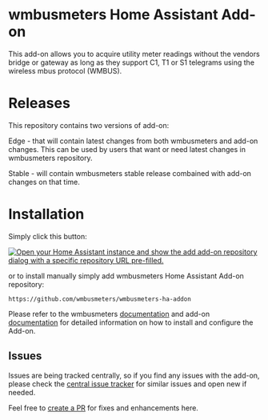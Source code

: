 # wmbusmeters Home Assistant Add-on
This add-on allows you to acquire utility meter readings without the vendors bridge or gateway as long as they support C1, T1 or S1 telegrams using the wireless mbus protocol (WMBUS).

# Releases
This repository contains two versions of add-on:

Edge - that will contain latest changes from both wmbusmeters and add-on changes. This can be used by users that want or need latest changes in wmbusmeters repository.

Stable - will contain wmbusmeters stable release combained with add-on changes on that time. 

# Installation
Simply click this button:

[![Open your Home Assistant instance and show the add add-on repository dialog with a specific repository URL pre-filled.](https://my.home-assistant.io/badges/supervisor_add_addon_repository.svg)](https://my.home-assistant.io/redirect/supervisor_add_addon_repository/?repository_url=https%3A%2F%2Fgithub.com%2Fwmbusmeters%2Fwmbusmeters-ha-addon)

or to install manually simply add wmbusmeters Home Assistant Add-on repository:

```
https://github.com/wmbusmeters/wmbusmeters-ha-addon
```
Please refer to the wmbusmeters [documentation](https://github.com/weetmuts/wmbusmeters/blob/master/README.md) and add-on [documentation](https://github.com/wmbusmeters/wmbusmeters-ha-addon/blob/main/wmbusmeters-ha-addon-edge/DOCS.md) for detailed information on how to install and configure the Add-on.

## Issues
Issues are being tracked centrally, so if you find any issues with the add-on, please check the [central issue tracker](https://github.com/weetmuts/wmbusmeters/issues) for similar issues and open new if needed. 

Feel free to [create a PR](CONTRIBUTING.md) for fixes and enhancements here.
